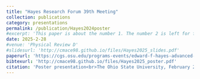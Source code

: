 ```yaml
---
title: "Hayes Research Forum 39th Meeting"
collection: publications
category: presentations
permalink: /publication/Hayes2024poster
#excerpt: 'This paper is about the number 1. The number 2 is left for future work.'
date: 2025-2-28
#venue: 'Physical Review D'
#slidesurl: 'http://cmace98.github.io/files/Hayes2025_slides.pdf'
paperurl: 'https://cgs.osu.edu/programs-events/edward-f-hayes-advanced-research-forum'
bibtexurl: 'http://cmace98.github.io/files/Hayes2025_poster.pdf'
citation: 'Poster presentation<br>The Ohio State University, February 2025<br>Title: <i>Calibrating the SIDM Gravothermal Catastrophe with N-body Simulations</i><br><b>Charlie Mace</b>, Shengqi Yang, Annika H. G. Peter, Zhichao Carton Zeng, Xiaolong Du, Andrew Benson'
---
```



